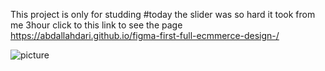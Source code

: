 This project is only for studding 
#today the slider was so hard it took from me 3hour
click to this link to see the page 
https://abdallahdari.github.io/figma-first-full-ecmmerce-design-/



![picture](https://github.com/user-attachments/assets/37e1cffb-72c6-429b-849d-76a566dba2f7)
